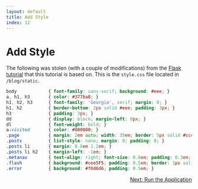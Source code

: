 ```yaml
---
layout: default
title: Add Style
index: 12
---
```


# Add Style

The following was stolen (with a couple of modifications) from the [Flask tutorial](http://flask.pocoo.org/docs/0.10/tutorial/css/) that this tutorial is based on. This is the `style.css` file located in `/blog/static`.

```css
body            { font-family: sans-serif; background: #eee; }
a, h1, h3       { color: #377ba8; }
h1, h2, h3      { font-family: 'Georgia', serif; margin: 0; }
h1, h2          { border-bottom: 2px solid #eee; padding: 3px; }
h3              { padding: 3px; }
dd              { display: block; margin-left: 0px; }
dl              { font-weight: bold; }
a:visited 		{ color: #800080; }
.page           { margin: 2em auto; width: 35em; border: 5px solid #ccc; padding: 0.8em; background: white; }
.posts          { list-style: none; margin: 0; padding: 0; }
.posts li       { margin: 0.8em 1.2em; }
.posts li h2    { margin-left: -1em; }
.metanav        { text-align: right; font-size: 0.8em; padding: 0.3em; margin-bottom: 1em; background: #fafafa; }
.flash          { background: #cee5F5; padding: 0.5em; border: 1px solid #aacbe2; }
.error          { background: #f0d6d6; padding: 0.5em; }
```

<p align="right"><a href="{{ site.baseurl }}/pages/run-application.html">Next: Run the Application</a></p>
